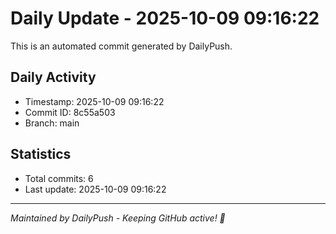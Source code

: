 # Daily Update - 2025-10-09 09:16:22

This is an automated commit generated by DailyPush.

## Daily Activity
- Timestamp: 2025-10-09 09:16:22
- Commit ID: 8c55a503
- Branch: main

## Statistics
- Total commits: 6
- Last update: 2025-10-09 09:16:22

---
*Maintained by DailyPush - Keeping GitHub active! 🚀*
